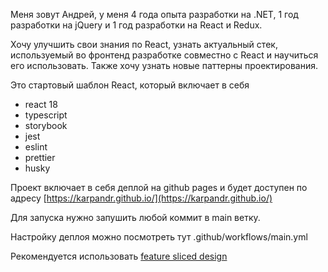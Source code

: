 Меня зовут Андрей, у меня 4 года опыта разработки на .NET, 1 год разработки на jQuery и 1 год разработки на React и Redux.

Хочу улучшить свои знания по React, узнать актуальный стек, используемый во фронтенд разработке совместно с React и научиться его использовать. Также хочу узнать новые паттерны проектирования.

Это стартовый шаблон React, который включает в себя
- react 18
- typescript
- storybook
- jest
- eslint
- prettier
- husky

Проект включает в себя деплой на github pages и будет доступен по адресу
[https://karpandr.github.io/](https://karpandr.github.io/)

Для запуска нужно запушить любой коммит в main ветку.

Настройку деплоя можно посмотреть тут .github/workflows/main.yml

Рекомендуется использовать [feature sliced design](https://feature-sliced.design/ru/docs/get-started/overview)
